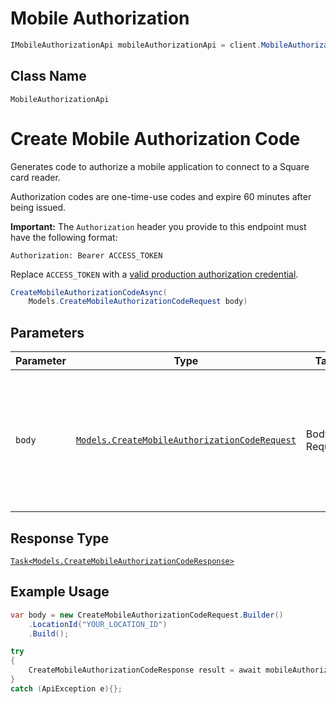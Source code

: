 # Mobile Authorization

```csharp
IMobileAuthorizationApi mobileAuthorizationApi = client.MobileAuthorizationApi;
```

## Class Name

`MobileAuthorizationApi`


# Create Mobile Authorization Code

Generates code to authorize a mobile application to connect to a Square card reader.

Authorization codes are one-time-use codes and expire 60 minutes after being issued.

__Important:__ The `Authorization` header you provide to this endpoint must have the following format:

```
Authorization: Bearer ACCESS_TOKEN
```

Replace `ACCESS_TOKEN` with a
[valid production authorization credential](https://developer.squareup.com/docs/build-basics/access-tokens).

```csharp
CreateMobileAuthorizationCodeAsync(
    Models.CreateMobileAuthorizationCodeRequest body)
```

## Parameters

| Parameter | Type | Tags | Description |
|  --- | --- | --- | --- |
| `body` | [`Models.CreateMobileAuthorizationCodeRequest`](/doc/models/create-mobile-authorization-code-request.md) | Body, Required | An object containing the fields to POST for the request.<br><br>See the corresponding object definition for field details. |

## Response Type

[`Task<Models.CreateMobileAuthorizationCodeResponse>`](/doc/models/create-mobile-authorization-code-response.md)

## Example Usage

```csharp
var body = new CreateMobileAuthorizationCodeRequest.Builder()
    .LocationId("YOUR_LOCATION_ID")
    .Build();

try
{
    CreateMobileAuthorizationCodeResponse result = await mobileAuthorizationApi.CreateMobileAuthorizationCodeAsync(body);
}
catch (ApiException e){};
```

